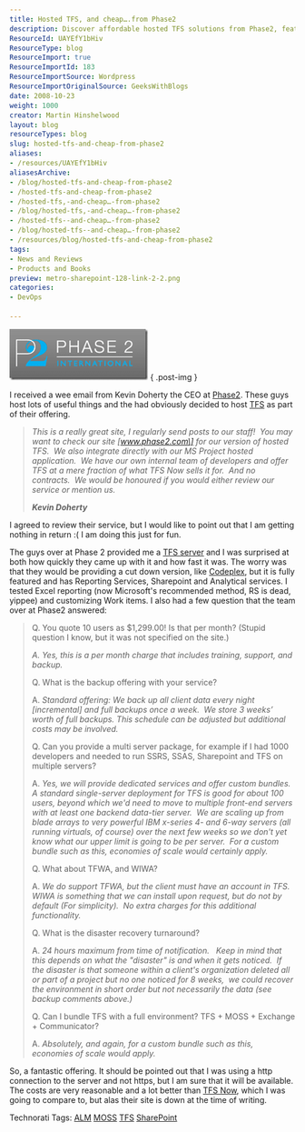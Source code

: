 ```yaml
---
title: Hosted TFS, and cheap….from Phase2
description: Discover affordable hosted TFS solutions from Phase2, featuring full support and custom bundles. Enhance your team's productivity without contracts!
ResourceId: UAYEfY1bHiv
ResourceType: blog
ResourceImport: true
ResourceImportId: 183
ResourceImportSource: Wordpress
ResourceImportOriginalSource: GeeksWithBlogs
date: 2008-10-23
weight: 1000
creator: Martin Hinshelwood
layout: blog
resourceTypes: blog
slug: hosted-tfs-and-cheap-from-phase2
aliases:
- /resources/UAYEfY1bHiv
aliasesArchive:
- /blog/hosted-tfs-and-cheap-from-phase2
- /hosted-tfs-and-cheap-from-phase2
- /hosted-tfs,-and-cheap…-from-phase2
- /blog/hosted-tfs,-and-cheap…-from-phase2
- /hosted-tfs--and-cheap…-from-phase2
- /blog/hosted-tfs--and-cheap…-from-phase2
- /resources/blog/hosted-tfs-and-cheap-from-phase2
tags:
- News and Reviews
- Products and Books
preview: metro-sharepoint-128-link-2-2.png
categories:
- DevOps

---
```

[![image](images/21c33c4198cb_76CA-image_thumb_2-1-1.png)](http://blog.hinshelwood.com/files/2011/05/GWB-WindowsLiveWriter-21c33c4198cb_76CA-image_6.png)
{ .post-img }

I received a wee email from Kevin Doherty the CEO at [Phase2](http://Phase2.com). These guys host lots of useful things and the had obviously decided to host [TFS](http://msdn2.microsoft.com/en-us/teamsystem/aa718934.aspx "Team Foundation Server") as part of their offering.

> _This is a really great site, I regularly send posts to our staff!  You may want to check our site \[www.phase2.com\] for our version of hosted TFS.  We also integrate directly with our MS Project hosted application.  We have our own internal team of developers and offer TFS at a mere fraction of what TFS Now sells it for.  And no contracts.  We would be honoured if you would either review our service or mention us._
>
> _**Kevin Doherty**_

I agreed to review their service, but I would like to point out that I am getting nothing in return :( I am doing this just for fun.

The guys over at Phase 2 provided me a [TFS server](http://www.phase2.com/hosted_team_foundation_server_overview2.aspx) and I was surprised at both how quickly they came up with it and how fast it was. The worry was that they would be providing a cut down version, like [Codeplex](http://codeplex.com), but it is fully featured and has Reporting Services, Sharepoint and Analytical services. I tested Excel reporting (now Microsoft's recommended method, RS is dead, yippee) and customizing Work items. I also had a few question that the team over at Phase2 answered:

> Q. You quote 10 users as $1,299.00! Is that per month? (Stupid question I know, but it was not specified on the site.)
>
> _A. Yes, this is a per month charge that includes training, support, and backup._
>
> Q. What is the backup offering with your service?
>
> A. _Standard offering: We back up all client data every night \[incremental\] and full backups once a week.  We store 3 weeks’ worth of full backups. This schedule can be adjusted but additional costs may be involved._
>
> Q. Can you provide a multi server package, for example if I had 1000 developers and needed to run SSRS, SSAS, Sharepoint and TFS on multiple servers?
>
> A. _Yes, we will provide dedicated services and offer custom bundles.   A standard single-server deployment for TFS is good for about 100 users, beyond which we'd need to move to multiple front-end servers with at least one backend data-tier server.  We are scaling up from blade arrays to very powerful IBM x-series 4- and 6-way servers (all running virtuals, of course) over the next few weeks so we don't yet know what our upper limit is going to be per server.  For a custom bundle such as this, economies of scale would certainly apply._
>
> Q. What about TFWA, and WIWA?
>
> A. _We do support TFWA, but the client must have an account in TFS.  WIWA is something that we can install upon request, but do not by default (For simplicity).  No extra charges for this additional functionality._
>
> Q. What is the disaster recovery turnaround?
>
> A. _24 hours maximum from time of notification.   Keep in mind that this depends on what the "disaster" is and when it gets noticed.  If the disaster is that someone within a client's organization deleted all or part of a project but no one noticed for 8 weeks,  we could recover the environment in short order but not necessarily the data (see backup comments above.)_
>
> Q. Can I bundle TFS with a full environment? TFS + MOSS + Exchange + Communicator?
>
> A. _Absolutely, and again, for a custom bundle such as this, economies of scale would apply._

So, a fantastic offering. It should be pointed out that I was using a http connection to the server and not https, but I am sure that it will be available. The costs are very reasonable and a lot better than [TFS Now](http://www.tfsnow.com/), which I was going to compare to, but alas their site is down at the time of writing.

Technorati Tags: [ALM](http://technorati.com/tags/ALM) [MOSS](http://technorati.com/tags/MOSS) [TFS](http://technorati.com/tags/TFS) [SharePoint](http://technorati.com/tags/SharePoint)

